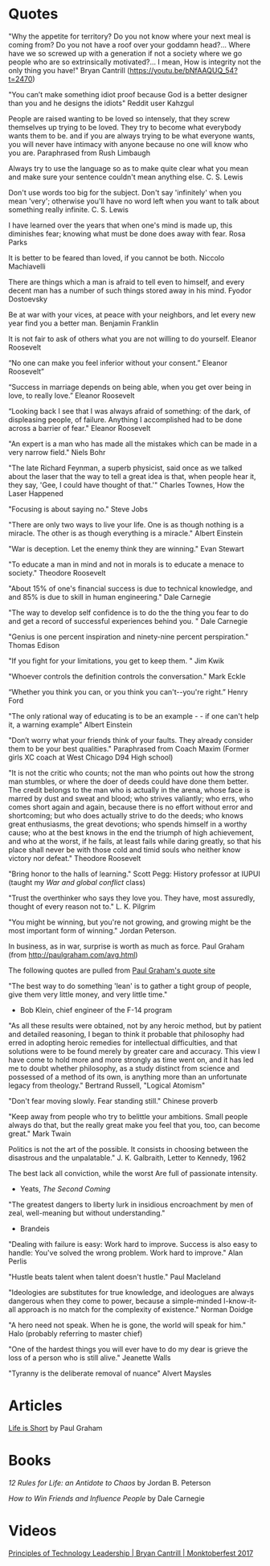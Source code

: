 # Quotes
"Why the appetite for territory? Do you not know where your next meal is coming from? Do you not have a roof over your goddamn head?... Where have we so screwed up with a generation if not a society where we go people who are so extrinsically motivated?...  I mean, How is integrity not the only thing you have!"
Bryan Cantrill (https://youtu.be/bNfAAQUQ_54?t=2470)

"You can’t make something idiot proof because God is a better designer than you and he designs the idiots"
Reddit user Kahzgul

People are raised wanting to be loved so intensely, that they screw themselves up trying to be loved. They try to become what everybody wants them to be. and if you are always trying to be what everyone wants, you will never have intimacy with anyone because no one will know who you are. 
Paraphrased from Rush Limbaugh

Always try to use the language so as to make quite clear what you mean and make sure your sentence couldn't mean anything else. 
C. S. Lewis

Don't use words too big for the subject. Don't say 'infinitely' when you mean 'very'; otherwise you'll have no word left when you want to talk about something really infinite. 
C. S. Lewis

I have learned over the years that when one's mind is made up, this diminishes fear; knowing what must be done does away with fear. 
Rosa Parks

It is better to be feared than loved, if you cannot be both.
Niccolo Machiavelli

There are things which a man is afraid to tell even to himself, and every decent man has a number of such things stored away in his mind. 
Fyodor Dostoevsky

Be at war with your vices, at peace with your neighbors, and let every new year find you a better man. 
Benjamin Franklin

It is not fair to ask of others what you are not willing to do yourself.
Eleanor Roosevelt

“No one can make you feel inferior without your consent.”
Eleanor Roosevelt” 

“Success in marriage depends on being able, when you get over being in love, to really love.”
Eleanor Roosevelt

“Looking back I see that I was always afraid of something: of the dark, of displeasing people, of failure. Anything I accomplished had to be done across a barrier of fear."
Eleanor Roosevelt

"An expert is a man who has made all the mistakes which can be made in a very narrow field."
Niels Bohr

"The late Richard Feynman, a superb physicist, said once as we talked about the laser that the way to tell a great idea is that, when people hear it, they say, 'Gee, I could have thought of that.'"
Charles Townes, How the Laser Happened

"Focusing is about saying no."
Steve Jobs

"There are only two ways to live your life. One is as though nothing is a miracle. The other is as though everything is a miracle."
Albert Einstein

"War is deception. Let the enemy think they are winning."
Evan Stewart

"To educate a man in mind and not in morals is to educate a menace to society." 
Theodore Roosevelt

"About 15% of one's financial success is due to technical knowledge, and and 85% is due to skill in human engineering."
Dale Carnegie

"The way to develop self confidence is to do the the thing you fear to do and get a record of successful experiences behind you. "
Dale Carnegie

"Genius is one percent inspiration and ninety-nine percent perspiration."
Thomas Edison

"If you fight for your limitations, you get to keep them. "
Jim Kwik

"Whoever controls the definition controls the conversation."
Mark Eckle

“Whether you think you can, or you think you can't--you're right.”
Henry Ford

"The only rational way of educating is to be an example - - if one can't help it, a warning example"
Albert Einstein 

"Don’t worry what your friends think of your faults. They already consider them to be your best qualities."
Paraphrased from Coach Maxim (Former girls XC coach at West Chicago D94 High school)

"It is not the critic who counts; not the man who points out how the strong man stumbles, or where the doer of deeds could have done them better. The credit belongs to the man who is actually in the arena, whose face is marred by dust and sweat and blood; who strives valiantly; who errs, who comes short again and again, because there is no effort without error and shortcoming; but who does actually strive to do the deeds; who knows great enthusiasms, the great devotions; who spends himself in a worthy cause; who at the best knows in the end the triumph of high achievement, and who at the worst, if he fails, at least fails while daring greatly, so that his place shall never be with those cold and timid souls who neither know victory nor defeat."
Theodore Roosevelt


"Bring honor to the halls of learning."
Scott Pegg: History professor at IUPUI (taught my *War and global conflict* class)


"Trust the overthinker who says they love you. They have, most assuredly, thought of every reason not to."
L. K. Pilgrim


"You might be winning, but you're not growing, and growing might be the most important form of winning."
Jordan Peterson. 

In business, as in war, surprise is worth as much as force.
Paul Graham (from http://paulgraham.com/avg.html)

The following quotes are pulled from [Paul Graham's quote site](http://paulgraham.com/quo.html)

"The best way to do something 'lean' is to gather a tight group of people, give them very little money, and very little time."
- Bob Klein, chief engineer of the F-14 program

"As all these results were obtained, not by any heroic method, but by patient and detailed reasoning, I began to think it probable that philosophy had erred in adopting heroic remedies for intellectual difficulties, and that solutions were to be found merely by greater care and accuracy. This view I have come to hold more and more strongly as time went on, and it has led me to doubt whether philosophy, as a study distinct from science and possessed of a method of its own, is anything more than an unfortunate legacy from theology."
Bertrand Russell, "Logical Atomism"

"Don't fear moving slowly. Fear standing still."
Chinese proverb

"Keep away from people who try to belittle your ambitions. Small people always do that, but the really great make you feel that you, too, can become great."
Mark Twain

Politics is not the art of the possible. It consists in choosing between the disastrous and the unpalatable."
J. K. Galbraith, Letter to Kennedy, 1962

The best lack all conviction, while the worst
Are full of passionate intensity.
- Yeats, *The Second Coming*

"The greatest dangers to liberty lurk in insidious encroachment by men of zeal, well-meaning but without understanding."
- Brandeis

"Dealing with failure is easy: Work hard to improve. Success is also easy to handle: You've solved the wrong problem. Work hard to improve."
Alan Perlis

"Hustle beats talent when talent doesn't hustle."
Paul Macleland

"Ideologies are substitutes for true knowledge, and ideologues are always dangerous when they come to power, because a simple-minded I-know-it-all approach is no match for the complexity of existence."
Norman Doidge

"A hero need not speak. When he is gone, the world will speak for him."
Halo (probably referring to master chief)

"One of the hardest things you will ever have to do my dear is grieve the loss of a person who is still alive."
Jeanette Walls

"Tyranny is the deliberate removal of nuance"
Alvert Maysles

# Articles
[Life is Short](http://paulgraham.com/vb.html)
by Paul Graham

# Books
*12 Rules for Life: an Antidote to Chaos* by Jordan B. Peterson

*How to Win Friends and Influence People* by Dale Carnegie

# Videos
[Principles of Technology Leadership | Bryan Cantrill | Monktoberfest 2017](https://www.youtube.com/watch?v=9QMGAtxUlAc&t=44s)
